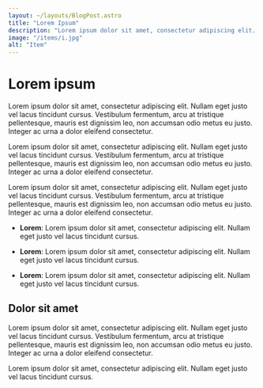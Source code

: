 ```yaml
---
layout: ~/layouts/BlogPost.astro
title: "Lorem Ipsum"
description: "Lorem ipsum dolor sit amet, consectetur adipiscing elit. Nullam eget justo vel lacus tincidunt cursus."
image: "/items/i.jpg"
alt: "Item"
---
```


# Lorem ipsum

Lorem ipsum dolor sit amet, consectetur adipiscing elit. Nullam eget justo vel lacus tincidunt cursus. Vestibulum fermentum, arcu at tristique pellentesque, mauris est dignissim leo, non accumsan odio metus eu justo. Integer ac urna a dolor eleifend consectetur.

Lorem ipsum dolor sit amet, consectetur adipiscing elit. Nullam eget justo vel lacus tincidunt cursus. Vestibulum fermentum, arcu at tristique pellentesque, mauris est dignissim leo, non accumsan odio metus eu justo. Integer ac urna a dolor eleifend consectetur.

Lorem ipsum dolor sit amet, consectetur adipiscing elit. Nullam eget justo vel lacus tincidunt cursus. Vestibulum fermentum, arcu at tristique pellentesque, mauris est dignissim leo, non accumsan odio metus eu justo. Integer ac urna a dolor eleifend consectetur.

* **Lorem**: Lorem ipsum dolor sit amet, consectetur adipiscing elit. Nullam eget justo vel lacus tincidunt cursus.

* **Lorem**: Lorem ipsum dolor sit amet, consectetur adipiscing elit. Nullam eget justo vel lacus tincidunt cursus.

* **Lorem**: Lorem ipsum dolor sit amet, consectetur adipiscing elit. Nullam eget justo vel lacus tincidunt cursus.

## Dolor sit amet

Lorem ipsum dolor sit amet, consectetur adipiscing elit. Nullam eget justo vel lacus tincidunt cursus. Vestibulum fermentum, arcu at tristique pellentesque, mauris est dignissim leo, non accumsan odio metus eu justo. Integer ac urna a dolor eleifend consectetur.

Lorem ipsum dolor sit amet, consectetur adipiscing elit. Nullam eget justo vel lacus tincidunt cursus.